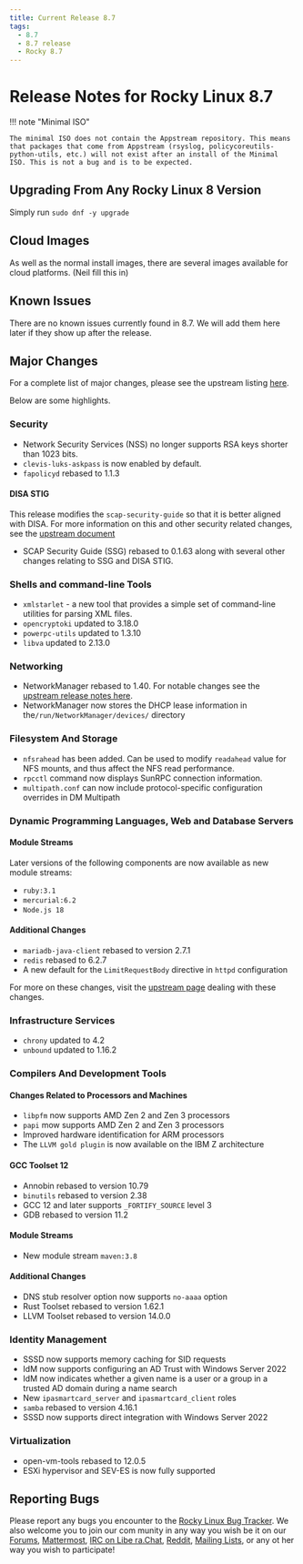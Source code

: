 ```yaml
---
title: Current Release 8.7
tags:
  - 8.7
  - 8.7 release
  - Rocky 8.7
---
```


# Release Notes for Rocky Linux 8.7

!!! note "Minimal ISO"

    The minimal ISO does not contain the Appstream repository. This means that packages that come from Appstream (rsyslog, policycoreutils-python-utils, etc.) will not exist after an install of the Minimal ISO. This is not a bug and is to be expected.

## Upgrading From Any Rocky Linux 8 Version

Simply run `sudo dnf -y upgrade`

## Cloud Images

As well as the normal install images, there are several images available for cloud platforms. (Neil fill this in)

## Known Issues

There are no known issues currently found in 8.7. We will add them here later if they show up after the release.

## Major Changes

For a complete list of major changes, please see the upstream listing [here](https://access.redhat.com/documentation/en-us/red_hat_enterprise_linux/8/html/8.7_release_notes/overview#overview-major-changes).

Below are some highlights.

### Security

* Network Security Services (NSS) no longer supports RSA keys shorter than 1023 bits.
* `clevis-luks-askpass` is now enabled by default.
* `fapolicyd` rebased to 1.1.3

#### DISA STIG

This release modifies the `scap-security-guide` so that it is better aligned with DISA. For more information on this and other security related changes, see the [upstream document](https://access.redhat.com/en-us/red_hat_enterprise_linux/8/html/8.7_release_notes/new-features#enahancement_security)

* SCAP Security Guide (SSG) rebased to 0.1.63 along with several other changes relating to SSG and DISA STIG.

### Shells and command-line Tools

* `xmlstarlet` - a new tool that provides a simple set of command-line utilities for parsing XML files.
* `opencryptoki` updated to 3.18.0
* `powerpc-utils` updated to 1.3.10
* `libva` updated to 2.13.0

### Networking

* NetworkManager rebased to 1.40. For notable changes see the [upstream release notes here](https://github.com/NetworkManager/NetworkManager/blob/nm-1-40/NEWS).
* NetworkManager now stores the DHCP lease information in the`/run/NetworkManager/devices/` directory

### Filesystem And Storage

* `nfsrahead` has been added. Can be used to modify `readahead` value for NFS mounts, and thus affect the NFS read performance.
* `rpcctl` command now displays SunRPC connection information.
* `multipath.conf` can now include protocol-specific configuration overrides in DM Multipath

### Dynamic Programming Languages, Web and Database Servers

#### Module Streams

Later versions of the following components are now available as new module streams:

* `ruby:3.1`
* `mercurial:6.2`
* `Node.js 18`

#### Additional Changes

* `mariadb-java-client` rebased to version 2.7.1
* `redis` rebased to 6.2.7
* A new default for the `LimitRequestBody` directive in `httpd` configuration

For more on these changes, visit the [upstream page](https://access.redhat.com/documentation/en-us/red_hat_enterprise_linux/8/html/8.7_release_notes/new-features#enhancement_dynamic-programming-languages-web-and-database-servers) dealing with these changes.

### Infrastructure Services

* `chrony` updated to 4.2
* `unbound` updated to 1.16.2

### Compilers And Development Tools

#### Changes Related to Processors and Machines

* `libpfm` now supports AMD Zen 2 and Zen 3 processors
* `papi` mow supports AMD Zen 2 and Zen 3 processors
* Improved hardware identification for ARM processors
* The `LLVM gold plugin` is now available on the IBM Z architecture

#### GCC Toolset 12

* Annobin rebased to version 10.79
* `binutils` rebased to version 2.38
* GCC 12 and later supports `_FORTIFY_SOURCE` level 3
* GDB rebased to version 11.2

#### Module Streams

* New module stream `maven:3.8`

#### Additional Changes

* DNS stub resolver option now supports `no-aaaa` option
* Rust Toolset rebased to version 1.62.1
* LLVM Toolset rebased to version 14.0.0

### Identity Management

* SSSD now supports memory caching for SID requests
* IdM now supports configuring an AD Trust with Windows Server 2022
* IdM now indicates whether a given name is a user or a group in a trusted AD domain during a name search
* New `ipasmartcard_server` and `ipasmartcard_client` roles
* `samba` rebased to version 4.16.1
* SSSD now supports direct integration with Windows Server 2022

### Virtualization

* open-vm-tools rebased to 12.0.5
* ESXi hypervisor and SEV-ES is now fully supported

## Reporting Bugs

Please report any bugs you encounter to the [Rocky Linux Bug Tracker](https://bugs.rockylinux.org/). We also welcome you to join our com
munity in any way you wish be it on our [Forums](https://forums.rockylinux.org), [Mattermost](https://chat.rockylinux.org), [IRC on Libe
ra.Chat](irc://irc.liberachat/rockylinux), [Reddit](https://reddit.com/r/rockylinux), [Mailing Lists](https://lists.resf.org), or any ot
her way you wish to participate!


